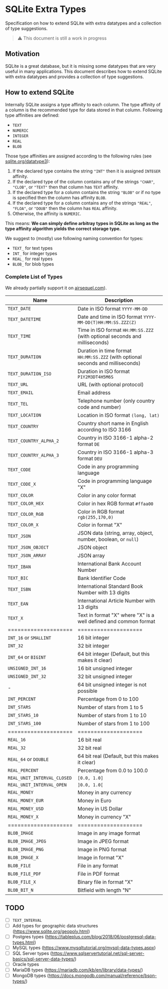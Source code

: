# SQLite Extra Types

Specification on how to extend SQLite with extra datatypes
and a collection of type suggestions.

> ⚠️ This document is still a work in progress


## Motivation

SQLite is a great database, but it is missing some datatypes
that are very useful in many applications.
This document describes how to extend SQLite with extra datatypes
and provides a collection of type suggestions.


## How to extend SQLite

Internally SQLite assigns a type affinity to each column.
The type affinity of a column is the recommended type
for data stored in that column.
Following type affinities are defined:

- `TEXT`
- `NUMERIC`
- `INTEGER`
- `REAL`
- `BLOB`

Those type affinities are assigned according to the following rules
(see [sqlite.org/datatype3](https://www.sqlite.org/datatype3.html)):

1. If the declared type contains the string `"INT"`
    then it is assigned `INTEGER` affinity.
1. If the declared type of the column contains any of the strings
    `"CHAR"`, `"CLOB"`, or `"TEXT"` then that column has `TEXT` affinity.
1. If the declared type for a column contains the string `"BLOB"`
    or if no type is specified then the column has affinity `BLOB`.
1. If the declared type for a column contains any of the strings
    `"REAL"`, `"FLOA"`, or `"DOUB"` then the column has `REAL` affinity.
1. Otherwise, the affinity is `NUMERIC`.

This means:
**We can simply define arbitray types in SQLite
as long as the type affinity algorithm yields the correct storage type.**

We suggest to (mostly) use following naming convention for types:

- `TEXT_` for text types
- `INT_` for integer types
- `REAL_` for real types
- `BLOB_` for blob types


### Complete List of Types

We already partially support it on [airsequel.com](https://airsequel.com)).

Name | Description
---- | -----------
`TEXT_DATE` | Date in ISO format `YYYY-MM-DD`
`TEXT_DATETIME` | Date and time in ISO format `YYYY-MM-DD(T)HH:MM:SS.ZZZ(Z)`
`TEXT_TIME` | Time in ISO format `HH:MM:SS.ZZZ` (with optional seconds and milliseconds)
`TEXT_DURATION` | Duration in time format `HH:MM:SS.ZZZ` (with optional seconds and milliseconds)
`TEXT_DURATION_ISO` | Duration in ISO format `P1Y2M3DT4H5M6S`
`TEXT_URL` | URL (with optional protocol)
`TEXT_EMAIL` | Email address
`TEXT_TEL` | Telephone number (only country code and number)
`TEXT_LOCATION` | Location in ISO format `(long, lat)`
`TEXT_COUNTRY` | Country short name in English according to ISO 3166
`TEXT_COUNTRY_ALPHA_2` | Country in ISO 3166-1 alpha-2 format `DE`
`TEXT_COUNTRY_ALPHA_3` | Country in ISO 3166-1 alpha-3 format `DEU`
`TEXT_CODE` | Code in any programming language
`TEXT_CODE_X` | Code in programming language "X"
`TEXT_COLOR` | Color in any color format
`TEXT_COLOR_HEX` | Color in hex RGB format `#ffaa00`
`TEXT_COLOR_RGB` | Color in RGB format `rgb(255,170,0)`
`TEXT_COLOR_X` | Color in format "X"
`TEXT_JSON` | JSON data (string, array, object, number, boolean, or `null`)
`TEXT_JSON_OBJECT` | JSON object
`TEXT_JSON_ARRAY` | JSON array
`TEXT_IBAN` | International Bank Account Number
`TEXT_BIC` | Bank Identifier Code
`TEXT_ISBN` | International Standard Book Number with 13 digits
`TEXT_EAN` | International Article Number with 13 digits
`TEXT_X` | Text in format "X" where "X" is a well defined and common format
====================|====================
`INT_16` or `SMALLINT` | 16 bit integer
`INT_32`               | 32 bit integer
`INT_64` or `BIGINT`   | 64 bit integer (Default, but this makes it clear)
`UNSIGNED_INT_16`      | 16 bit unsigned integer
`UNSIGNED_INT_32`      | 32 bit unsigned integer
\-                     | 64 bit unsigned integer is not possible
`INT_PERCENT`          | Percentage from 0 to 100
`INT_STARS`            | Number of stars from 1 to 5
`INT_STARS_10`         | Number of stars from 1 to 10
`INT_STARS_100`        | Number of stars from 1 to 100
====================|====================
`REAL_16` | 16 bit real
`REAL_32` | 32 bit real
`REAL_64` or `DOUBLE` | 64 bit real (Default, but this makes it clear)
`REAL_PERCENT` | Percentage from 0.0 to 100.0
`REAL_UNIT_INTERVAL_CLOSED` | `[0.0, 1.0]`
`REAL_UNIT_INTERVAL_OPEN` | `]0.0, 1.0[`
`REAL_MONEY` | Money in any currency
`REAL_MONEY_EUR` | Money in Euro
`REAL_MONEY_USD` | Money in US Dollar
`REAL_MONEY_X` | Money in currency "X"
====================|====================
`BLOB_IMAGE` | Image in any image format
`BLOB_IMAGE_JPEG` | Image in JPEG format
`BLOB_IMAGE_PNG` | Image in PNG format
`BLOB_IMAGE_X` | Image in format "X"
`BLOB_FILE` | File in any format
`BLOB_FILE_PDF` | File in PDF format
`BLOB_FILE_X` | Binary file in format "X"
`BLOB_BIT_N` | Bitfield with length "N"


## TODO

- [ ] `TEXT_INTERVAL`
- [ ] Add types for geographic data structures
      (https://www.sqlite.org/geopoly.html)
- [ ] Postgres types
      (https://tableplus.com/blog/2018/06/postgresql-data-types.html)
- [ ] MySQL types
      (https://www.mysqltutorial.org/mysql-data-types.aspx)
- [ ] SQL Server types
      (https://www.sqlservertutorial.net/sql-server-basics/sql-server-data-types/)
- [ ] Oracle types
- [ ] MariaDB types
      (https://mariadb.com/kb/en/library/data-types/)
- [ ] MongoDB types
      (https://docs.mongodb.com/manual/reference/bson-types/)
